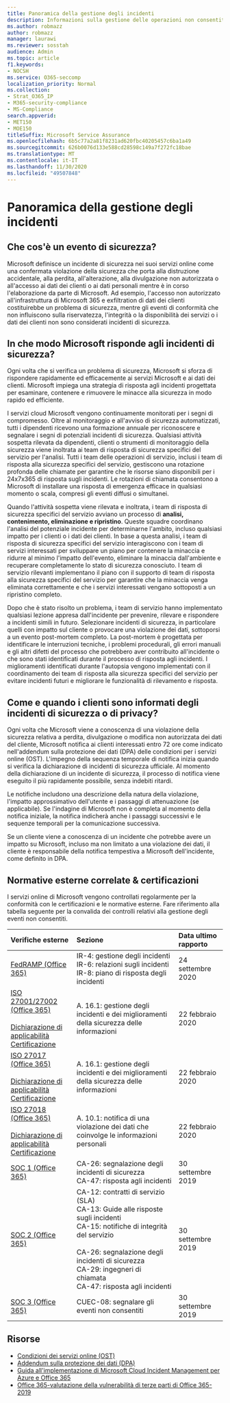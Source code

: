 ```yaml
---
title: Panoramica della gestione degli incidenti
description: Informazioni sulla gestione delle operazioni non consentite in Microsoft 365
ms.author: robmazz
author: robmazz
manager: laurawi
ms.reviewer: sosstah
audience: Admin
ms.topic: article
f1.keywords:
- NOCSH
ms.service: O365-seccomp
localization_priority: Normal
ms.collection:
- Strat_O365_IP
- M365-security-compliance
- MS-Compliance
search.appverid:
- MET150
- MOE150
titleSuffix: Microsoft Service Assurance
ms.openlocfilehash: 6b5c77a2a81f8231ad620fbc40205457c6ba1a49
ms.sourcegitcommit: 626b0076d133e588cd28598c149a7f272fc18bae
ms.translationtype: MT
ms.contentlocale: it-IT
ms.lasthandoff: 11/30/2020
ms.locfileid: "49507848"
---
```

# <a name="incident-management-overview"></a>Panoramica della gestione degli incidenti

## <a name="what-is-a-security-incident"></a>Che cos'è un evento di sicurezza?

Microsoft definisce un incidente di sicurezza nei suoi servizi online come una confermata violazione della sicurezza che porta alla distruzione accidentale, alla perdita, all'alterazione, alla divulgazione non autorizzata o all'accesso ai dati dei clienti o ai dati personali mentre è in corso l'elaborazione da parte di Microsoft. Ad esempio, l'accesso non autorizzato all'infrastruttura di Microsoft 365 e exfiltration di dati dei clienti costituirebbe un problema di sicurezza, mentre gli eventi di conformità che non influiscono sulla riservatezza, l'integrità o la disponibilità dei servizi o i dati dei clienti non sono considerati incidenti di sicurezza.

## <a name="how-does-microsoft-respond-to-security-incidents"></a>In che modo Microsoft risponde agli incidenti di sicurezza?

Ogni volta che si verifica un problema di sicurezza, Microsoft si sforza di rispondere rapidamente ed efficacemente ai servizi Microsoft e ai dati dei clienti. Microsoft impiega una strategia di risposta agli incidenti progettata per esaminare, contenere e rimuovere le minacce alla sicurezza in modo rapido ed efficiente.

I servizi cloud Microsoft vengono continuamente monitorati per i segni di compromesso. Oltre al monitoraggio e all'avviso di sicurezza automatizzati, tutti i dipendenti ricevono una formazione annuale per riconoscere e segnalare i segni di potenziali incidenti di sicurezza. Qualsiasi attività sospetta rilevata da dipendenti, clienti o strumenti di monitoraggio della sicurezza viene inoltrata ai team di risposta di sicurezza specifici del servizio per l'analisi. Tutti i team delle operazioni di servizio, inclusi i team di risposta alla sicurezza specifici del servizio, gestiscono una rotazione profonda delle chiamate per garantire che le risorse siano disponibili per i 24x7x365 di risposta sugli incidenti. Le rotazioni di chiamata consentono a Microsoft di installare una risposta di emergenza efficace in qualsiasi momento o scala, compresi gli eventi diffusi o simultanei.

Quando l'attività sospetta viene rilevata e inoltrata, i team di risposta di sicurezza specifici del servizio avviano un processo di **analisi, contenimento, eliminazione e ripristino**. Queste squadre coordinano l'analisi del potenziale incidente per determinarne l'ambito, incluso qualsiasi impatto per i clienti o i dati dei clienti. In base a questa analisi, i team di risposta di sicurezza specifici del servizio interagiscono con i team di servizi interessati per sviluppare un piano per contenere la minaccia e ridurre al minimo l'impatto dell'evento, eliminare la minaccia dall'ambiente e recuperare completamente lo stato di sicurezza conosciuto. I team di servizio rilevanti implementano il piano con il supporto di team di risposta alla sicurezza specifici del servizio per garantire che la minaccia venga eliminata correttamente e che i servizi interessati vengano sottoposti a un ripristino completo.

Dopo che è stato risolto un problema, i team di servizio hanno implementato qualsiasi lezione appresa dall'incidente per prevenire, rilevare e rispondere a incidenti simili in futuro. Selezionare incidenti di sicurezza, in particolare quelli con impatto sul cliente o provocare una violazione dei dati, sottoporsi a un evento post-mortem completo. La post-mortem è progettata per identificare le interruzioni tecniche, i problemi procedurali, gli errori manuali e gli altri difetti del processo che potrebbero aver contribuito all'incidente o che sono stati identificati durante il processo di risposta agli incidenti. I miglioramenti identificati durante l'autopsia vengono implementati con il coordinamento dei team di risposta alla sicurezza specifici del servizio per evitare incidenti futuri e migliorare le funzionalità di rilevamento e risposta.

## <a name="how-and-when-are-customers-notified-of-security-or-privacy-incidents"></a>Come e quando i clienti sono informati degli incidenti di sicurezza o di privacy?

Ogni volta che Microsoft viene a conoscenza di una violazione della sicurezza relativa a perdita, divulgazione o modifica non autorizzata dei dati del cliente, Microsoft notifica ai clienti interessati entro 72 ore come indicato nell'addendum sulla protezione dei dati (DPA) delle condizioni per i servizi online (OST). L'impegno della sequenza temporale di notifica inizia quando si verifica la dichiarazione di incidenti di sicurezza ufficiale. Al momento della dichiarazione di un incidente di sicurezza, il processo di notifica viene eseguito il più rapidamente possibile, senza indebiti ritardi.

Le notifiche includono una descrizione della natura della violazione, l'impatto approssimativo dell'utente e i passaggi di attenuazione (se applicabile). Se l'indagine di Microsoft non è completa al momento della notifica iniziale, la notifica indicherà anche i passaggi successivi e le sequenze temporali per la comunicazione successiva.

Se un cliente viene a conoscenza di un incidente che potrebbe avere un impatto su Microsoft, incluso ma non limitato a una violazione dei dati, il cliente è responsabile della notifica tempestiva a Microsoft dell'incidente, come definito in DPA.

## <a name="related-external-regulations--certifications"></a>Normative esterne correlate & certificazioni

I servizi online di Microsoft vengono controllati regolarmente per la conformità con le certificazioni e le normative esterne. Fare riferimento alla tabella seguente per la convalida dei controlli relativi alla gestione degli eventi non consentiti.

| **Verifiche esterne** | **Sezione** | **Data ultimo rapporto** |
|:--------------------|:------------|:-----------------------|
| [FedRAMP (Office 365)](https://compliance.microsoft.com/compliancemanager) | IR-4: gestione degli incidenti <br> IR-6: relazioni sugli incidenti <br> IR-8: piano di risposta degli incidenti | 24 settembre 2020 |
| [ISO 27001/27002 (Office 365)](https://servicetrust.microsoft.com/ViewPage/MSComplianceGuideV3?command=Download&downloadType=Document&downloadId=d7864d4f-e053-4cc4-a964-fa526d07c3be&tab=7027ead0-3d6b-11e9-b9e1-290b1eb4cdeb&docTab=7027ead0-3d6b-11e9-b9e1-290b1eb4cdeb_ISO_Reports) <br><br> [Dichiarazione di applicabilità](https://servicetrust.microsoft.com/ViewPage/MSComplianceGuide?command=Download&downloadType=Document&downloadId=8ee1e46b-2ada-4e7b-bb7d-4c55a8cb6fcd&docTab=4ce99610-c9c0-11e7-8c2c-f908a777fa4d_ISO_Reports) <br> [Certificazione](https://servicetrust.microsoft.com/ViewPage/MSComplianceGuideV3?command=Download&downloadType=Document&downloadId=1e84a14a-2468-45ac-9412-5e53250d57ec&tab=7027ead0-3d6b-11e9-b9e1-290b1eb4cdeb&docTab=7027ead0-3d6b-11e9-b9e1-290b1eb4cdeb_ISO_Reports) | A. 16.1: gestione degli incidenti e dei miglioramenti della sicurezza delle informazioni | 22 febbraio 2020 |
| [ISO 27017 (Office 365)](https://servicetrust.microsoft.com/ViewPage/MSComplianceGuideV3?command=Download&downloadType=Document&downloadId=d7864d4f-e053-4cc4-a964-fa526d07c3be&tab=7027ead0-3d6b-11e9-b9e1-290b1eb4cdeb&docTab=7027ead0-3d6b-11e9-b9e1-290b1eb4cdeb_ISO_Reports) <br><br> [Dichiarazione di applicabilità](https://servicetrust.microsoft.com/ViewPage/MSComplianceGuide?command=Download&downloadType=Document&downloadId=8ee1e46b-2ada-4e7b-bb7d-4c55a8cb6fcd&docTab=4ce99610-c9c0-11e7-8c2c-f908a777fa4d_ISO_Reports) <br> [Certificazione](https://servicetrust.microsoft.com/ViewPage/MSComplianceGuideV3?command=Download&downloadType=Document&downloadId=70de0999-5451-43a3-9ef4-761e8fbfb1a3&tab=7027ead0-3d6b-11e9-b9e1-290b1eb4cdeb&docTab=7027ead0-3d6b-11e9-b9e1-290b1eb4cdeb_ISO_Reports) | A. 16.1: gestione degli incidenti e dei miglioramenti della sicurezza delle informazioni | 22 febbraio 2020 |
| [ISO 27018 (Office 365)](https://servicetrust.microsoft.com/ViewPage/MSComplianceGuideV3?command=Download&downloadType=Document&downloadId=d7864d4f-e053-4cc4-a964-fa526d07c3be&tab=7027ead0-3d6b-11e9-b9e1-290b1eb4cdeb&docTab=7027ead0-3d6b-11e9-b9e1-290b1eb4cdeb_ISO_Reports) <br><br> [Dichiarazione di applicabilità](https://servicetrust.microsoft.com/ViewPage/MSComplianceGuide?command=Download&downloadType=Document&downloadId=8ee1e46b-2ada-4e7b-bb7d-4c55a8cb6fcd&docTab=4ce99610-c9c0-11e7-8c2c-f908a777fa4d_ISO_Reports) <br> [Certificazione](https://servicetrust.microsoft.com/ViewPage/MSComplianceGuideV3?command=Download&downloadType=Document&downloadId=43e89534-f48d-42ea-a7a7-3523ff516036&tab=7027ead0-3d6b-11e9-b9e1-290b1eb4cdeb&docTab=7027ead0-3d6b-11e9-b9e1-290b1eb4cdeb_ISO_Reports) | A. 10.1: notifica di una violazione dei dati che coinvolge le informazioni personali  | 22 febbraio 2020 |
| [SOC 1 (Office 365)](https://servicetrust.microsoft.com/ViewPage/MSComplianceGuideV3?command=Download&downloadType=Document&downloadId=b07c0f7b-6bd5-4544-8255-7a5f14bf914a&tab=7027ead0-3d6b-11e9-b9e1-290b1eb4cdeb&docTab=7027ead0-3d6b-11e9-b9e1-290b1eb4cdeb_SOC_/_SSAE_16_Reports) | CA-26: segnalazione degli incidenti di sicurezza <br> CA-47: risposta agli incidenti | 30 settembre 2019 |
| [SOC 2 (Office 365)](https://servicetrust.microsoft.com/ViewPage/MSComplianceGuideV3?command=Download&downloadType=Document&downloadId=fa062990-e758-4ddc-ace3-7fb21a301d09&tab=7027ead0-3d6b-11e9-b9e1-290b1eb4cdeb&docTab=7027ead0-3d6b-11e9-b9e1-290b1eb4cdeb_SOC_/_SSAE_16_Rep-11e9-b9e1-290b1eb4cdeb_SOC_/_SSAE_16_Reports) | CA-12: contratti di servizio (SLA) <br> CA-13: Guide alle risposte sugli incidenti <br> CA-15: notifiche di integrità del servizio  <br>  <br> CA-26: segnalazione degli incidenti di sicurezza <br> CA-29: ingegneri di chiamata <br> CA-47: risposta agli incidenti | 30 settembre 2019 |
| [SOC 3 (Office 365)](https://servicetrust.microsoft.com/ViewPage/MSComplianceGuideV3?command=Download&downloadType=Document&downloadId=9df8b99b-96ce-49a9-bff4-268031dcc9a6&tab=7027ead0-3d6b-11e9-b9e1-290b1eb4cdeb&docTab=7027ead0-3d6b-11e9-b9e1-290b1eb4cdeb_SOC_/_SSAE_16_Reports) | CUEC-08: segnalare gli eventi non consentiti  | 30 settembre 2019  |

## <a name="resources"></a>Risorse

- [Condizioni dei servizi online (OST)](https://www.microsoft.com/licensing/product-licensing/products)
- [Addendum sulla protezione dei dati (DPA)](https://www.microsoft.com/licensing/product-licensing/products)
- [Guida all'implementazione di Microsoft Cloud Incident Management per Azure e Office 365](https://servicetrust.microsoft.com/ViewPage/TrustDocumentsV3?command=Download&downloadType=Document&downloadId=a8a7cb87-9710-4d09-8748-0835b6754e95&tab=7f51cb60-3d6c-11e9-b2af-7bb9f5d2d913&docTab=7f51cb60-3d6c-11e9-b2af-7bb9f5d2d913_FAQ_and_White_Papers)
- [Office 365-valutazione della vulnerabilità di terze parti di Office 365-2019](https://servicetrust.microsoft.com/ViewPage/TrustDocumentsV3?command=Download&downloadType=Document&downloadId=e85e478f-2491-435d-9c1b-2f0ad7ca8e56&tab=7f51cb60-3d6c-11e9-b2af-7bb9f5d2d913&docTab=7f51cb60-3d6c-11e9-b2af-7bb9f5d2d913_Pen_Test_and_Security_Assessments)
